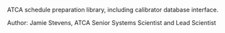 ATCA schedule preparation library, including calibrator database interface.

Author: Jamie Stevens, ATCA Senior Systems Scientist and Lead Scientist

